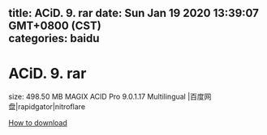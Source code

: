 
title: ACiD. 9. rar
date: Sun Jan 19 2020 13:39:07 GMT+0800 (CST)    
categories: baidu
---

# ACiD. 9. rar
size: 498.50 MB
 MAGIX ACID Pro 9.0.1.17 Multilingual |百度网盘|rapidgator|nitroflare
 

[How to download](https://bpcam.bemobtrk.com/go/2ceec3aa-1ca2-46d6-b9ff-aaa5c184517c?jno=3642)